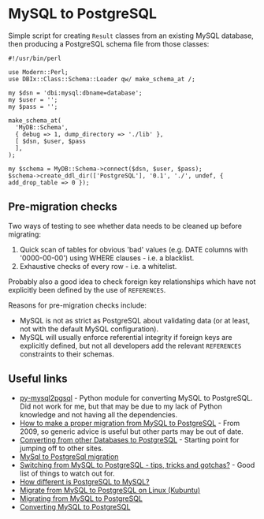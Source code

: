 MySQL to PostgreSQL
===================

Simple script for creating `Result` classes from an existing MySQL database, then producing a PostgreSQL schema file from those classes:

```
#!/usr/bin/perl

use Modern::Perl;
use DBIx::Class::Schema::Loader qw/ make_schema_at /;

my $dsn = 'dbi:mysql:dbname=database';
my $user = '';
my $pass = '';

make_schema_at(
  'MyDB::Schema',
  { debug => 1, dump_directory => './lib' },
  [ $dsn, $user, $pass
  ],
);

my $schema = MyDB::Schema->connect($dsn, $user, $pass);
$schema->create_ddl_dir(['PostgreSQL'], '0.1', './', undef, { add_drop_table => 0 });
```

Pre-migration checks
--------------------

Two ways of testing to see whether data needs to be cleaned up before migrating:

 1. Quick scan of tables for obvious 'bad' values (e.g. DATE columns with '0000-00-00') using WHERE clauses - i.e. a blacklist.
 2. Exhaustive checks of every row - i.e. a whitelist.

Probably also a good idea to check foreign key relationships which have not explicitly been defined by the use of `REFERENCES`.

Reasons for pre-migration checks include:

  * MySQL is not as strict as PostgreSQL about validating data (or at least, not with the default MySQL configuration).
  * MySQL will usually enforce referential integrity if foreign keys are explicitly defined, but not all developers add the relevant `REFERENCES` constraints to their schemas.

Useful links
------------

 * [py-mysql2pgsql](https://github.com/philipsoutham/py-mysql2pgsql) - Python module for converting MySQL to PostgreSQL. Did not work for me, but that may be due to my lack of Python knowledge and not having all the dependencies.
 * [How to make a proper migration from MySQL to PostgreSQL](http://wiki.postgresql.org/wiki/How_to_make_a_proper_migration_from_MySQL_to_PostgreSQL) - From 2009, so generic advice is useful but other parts may be out of date.
 * [Converting from other Databases to PostgreSQL](http://wiki.postgresql.org/wiki/Converting_from_other_Databases_to_PostgreSQL) - Starting point for jumping off to other sites.
 * [MySql to PostgreSql migration](http://stackoverflow.com/questions/4756825/mysql-to-postgresql-migration)
 * [Switching from MySQL to PostgreSQL - tips, tricks and gotchas?](http://stackoverflow.com/questions/772111/switching-from-mysql-to-postgresql-tips-tricks-and-gotchas) - Good list of things to watch out for.
 * [How different is PostgreSQL to MySQL?](http://stackoverflow.com/questions/724867/how-different-is-postgresql-to-mysql)
 * [Migrate from MySQL to PostgreSQL on Linux (Kubuntu)](http://stackoverflow.com/questions/2831009/migrate-from-mysql-to-postgresql-on-linux-kubuntu/2831517)
 * [Migrating from MySQL to PostgreSQL](http://www.xach.com/aolserver/mysql-to-postgresql.html)
 * [Converting MySQL to PostgreSQL](http://en.wikibooks.org/wiki/Converting_MySQL_to_PostgreSQL)

